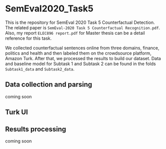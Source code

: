 # SemEval2020_Task5
This is the repository for SemEval 2020 Task 5 Counterfactual Detection. The related paper is `SemEval-2020 Task 5 Counterfactual Recognition.pdf`. Also, my report `ELEC896 report.pdf` for Master thesis can be a detail reference for this task. 

We collected counterfactual sentences online from three domains, finance, politics and health and then labeled them on the crowdsource platform, Amazon Turk. After that, we processed the results to build our dataset. Data and baseline model for Subtask 1 and Subtask 2 can be found in the folds `Subtask1_data` and `Subtask2_data`. 
## Data collection and parsing ##
coming soon
## Turk UI ##

## Results processing ##
coming soon

